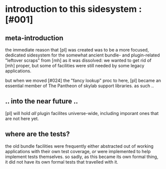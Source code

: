 # introduction to this sidesystem :[#001]

## meta-introduction

the immediate reason that [pl] was created was to be a more focused,
dedicated sidesystem for the somewhat ancient bundle- and plugin-related
"leftover scraps" from [mh] as it was dissolved: we wanted to get rid of
[mh] proper, but some of facilities were still needed by some legacy
applications.

but when we moved [#024] the "fancy lookup" proc to here, [pl] became an
essential member of The Pantheon of skylab support libraries.  as such ..




## .. into the near future ..

[pl] will hold *all* plugin facilites universe-wide, including imporant
ones that are not here yet.




## where are the tests?

the old bundle facilities were frequently either abstracted out of
working applications with their own test coverage, *or* were implemented to
help implement tests themselves. so sadly, as this became its own formal
thing, it did not have its own formal tests that travelled with it.
